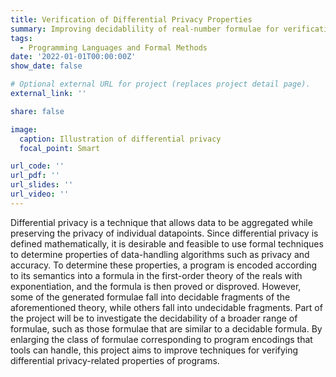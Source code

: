 ```yaml
---
title: Verification of Differential Privacy Properties
summary: Improving decidablility of real-number formulae for verification of differential privacy properties.
tags:
  - Programming Languages and Formal Methods
date: '2022-01-01T00:00:00Z'
show_date: false

# Optional external URL for project (replaces project detail page).
external_link: ''

share: false

image:
  caption: Illustration of differential privacy
  focal_point: Smart

url_code: ''
url_pdf: ''
url_slides: ''
url_video: ''
---
```


Differential privacy is a technique that allows data to be aggregated while preserving the privacy of individual datapoints. Since differential privacy is defined mathematically, it is desirable and feasible to use formal techniques to determine properties of data-handling algorithms such as privacy and accuracy. To determine these properties, a program is encoded according to its semantics into a formula in the first-order theory of the reals with exponentiation, and the formula is then proved or disproved. However, some of the generated formulae fall into decidable fragments of the aforementioned theory, while others fall into undecidable fragments. Part of the project will be to investigate the decidability of a broader range of formulae, such as those formulae that are similar to a decidable formula. By enlarging the class of formulae corresponding to program encodings that tools can handle, this project aims to improve techniques for verifying differential privacy-related properties of programs.
